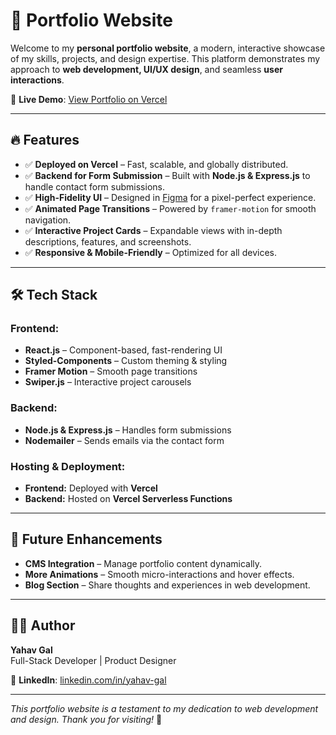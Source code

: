 # 🎨 Portfolio Website  

Welcome to my **personal portfolio website**, a modern, interactive showcase of my skills, projects, and design expertise. This platform demonstrates my approach to **web development, UI/UX design**, and seamless **user interactions**.

📍 **Live Demo**: [View Portfolio on Vercel](https://portfolio-neon-omega-57.vercel.app/)  

---

## 🔥 Features  

- ✅ **Deployed on Vercel** – Fast, scalable, and globally distributed.  
- ✅ **Backend for Form Submission** – Built with **Node.js & Express.js** to handle contact form submissions.  
- ✅ **High-Fidelity UI** – Designed in [Figma](https://www.figma.com/design/GnoCNojkfu6HB2cz9G7eVn/Portfolio?m=auto&t=VA2m99nBGCscb8Yd-1) for a pixel-perfect experience.  
- ✅ **Animated Page Transitions** – Powered by `framer-motion` for smooth navigation.  
- ✅ **Interactive Project Cards** – Expandable views with in-depth descriptions, features, and screenshots.  
- ✅ **Responsive & Mobile-Friendly** – Optimized for all devices.  

---

## 🛠️ Tech Stack  

### **Frontend:**  
- **React.js** – Component-based, fast-rendering UI  
- **Styled-Components** – Custom theming & styling  
- **Framer Motion** – Smooth page transitions  
- **Swiper.js** – Interactive project carousels  

### **Backend:**  
- **Node.js & Express.js** – Handles form submissions  
- **Nodemailer** – Sends emails via the contact form  

### **Hosting & Deployment:**  
- **Frontend:** Deployed with **Vercel**  
- **Backend:** Hosted on **Vercel Serverless Functions**  

---

## 📄 Future Enhancements  
- **CMS Integration** – Manage portfolio content dynamically.  
- **More Animations** – Smooth micro-interactions and hover effects.  
- **Blog Section** – Share thoughts and experiences in web development.  

---

## 👨‍💻 Author  

**Yahav Gal**  
Full-Stack Developer | Product Designer  

🔗 **LinkedIn**: [linkedin.com/in/yahav-gal](https://www.linkedin.com/in/yahav-gal-727502203/)  

---

*This portfolio website is a testament to my dedication to web development and design. Thank you for visiting!* 🚀
